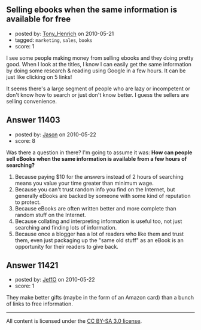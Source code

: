 ## Selling ebooks when the same information is available for free

- posted by: [Tony_Henrich](https://stackexchange.com/users/-1/2590-tony-henrich) on 2010-05-21
- tagged: `marketing`, `sales`, `books`
- score: 1

I see some people making money from selling ebooks and they doing pretty good. When I look at the titles, I know I can easily get the same information by doing some research & reading using Google in a few hours. It can be just like clicking on 5 links!

It seems there's a large segment of people who are lazy or incompetent or don't know how to search or just don't know better. I guess the sellers are selling convenience.




## Answer 11403

- posted by: [Jason](https://stackexchange.com/users/-1/2-jason) on 2010-05-22
- score: 8

Was there a question in there?  I'm going to assume it was: **How can people sell eBooks when the same information is available from a few hours of searching?**

1. Because paying $10 for the answers instead of 2 hours of searching means you value your time greater than minimum wage.
1. Because you can't trust random info you find on the Internet, but generally eBooks are backed by someone with some kind of reputation to protect.
1. Because eBooks are often written better and more complete than random stuff on the Internet.
1. Because collating and interpreting information is useful too, not just searching and finding lots of information.
1. Because once a blogger has a lot of readers who like them and trust them, even just packaging up the "same old stuff" as an eBook is an opportunity for their readers to give back.


## Answer 11421

- posted by: [JeffO](https://stackexchange.com/users/-1/1796-jeffo) on 2010-05-22
- score: 1

They make better gifts (maybe in the form of an Amazon card) than a bunch of links to free information.



---

All content is licensed under the [CC BY-SA 3.0 license](https://creativecommons.org/licenses/by-sa/3.0/).
